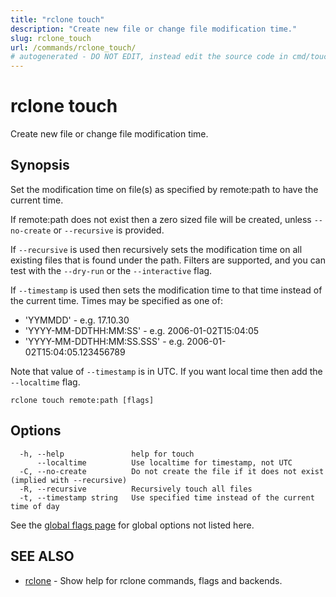 ```yaml
---
title: "rclone touch"
description: "Create new file or change file modification time."
slug: rclone_touch
url: /commands/rclone_touch/
# autogenerated - DO NOT EDIT, instead edit the source code in cmd/touch/ and as part of making a release run "make commanddocs"
---
```

# rclone touch

Create new file or change file modification time.

## Synopsis


Set the modification time on file(s) as specified by remote:path to
have the current time.

If remote:path does not exist then a zero sized file will be created,
unless `--no-create` or `--recursive` is provided.

If `--recursive` is used then recursively sets the modification
time on all existing files that is found under the path. Filters are supported,
and you can test with the `--dry-run` or the `--interactive` flag.

If `--timestamp` is used then sets the modification time to that
time instead of the current time. Times may be specified as one of:

- 'YYMMDD' - e.g. 17.10.30
- 'YYYY-MM-DDTHH:MM:SS' - e.g. 2006-01-02T15:04:05
- 'YYYY-MM-DDTHH:MM:SS.SSS' - e.g. 2006-01-02T15:04:05.123456789

Note that value of `--timestamp` is in UTC. If you want local time
then add the `--localtime` flag.


```
rclone touch remote:path [flags]
```

## Options

```
  -h, --help               help for touch
      --localtime          Use localtime for timestamp, not UTC
  -C, --no-create          Do not create the file if it does not exist (implied with --recursive)
  -R, --recursive          Recursively touch all files
  -t, --timestamp string   Use specified time instead of the current time of day
```

See the [global flags page](/flags/) for global options not listed here.

## SEE ALSO

* [rclone](/commands/rclone/)	 - Show help for rclone commands, flags and backends.


